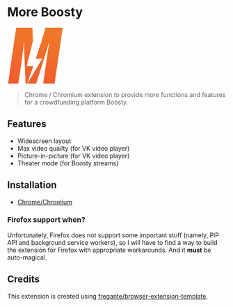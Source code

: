 # More Boosty
![logo](source/icon.png)

> Chrome / Chromium extension to provide more functions and features for a crowdfunding platform Boosty.

## Features
- Widescreen layout
- Max video quailty (for VK video player)
- Picture-in-picture (for VK video player)
- Theater mode (for Boosty streams)

## Installation
-  [Chrome/Chromium](https://chrome.google.com/webstore/detail/more-boosty/kpcbalinpdhnlgonfoflhflnfgcbffbl) 

### Firefox support when?
Unfortunately, Firefox does not support some important stuff (namely, PiP API and background service workers), so I will have to find a way to build the extension for Firefox with appropriate workarounds. And it **must** be auto-magical.

## Credits
This extension is created using [fregante/browser-extension-template](https://github.com/fregante/browser-extension-template).